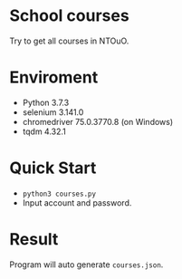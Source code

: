 # School courses
Try to get all courses in NTOuO.

# Enviroment
* Python 3.7.3
* selenium 3.141.0
* chromedriver 75.0.3770.8 (on Windows)
* tqdm 4.32.1

# Quick Start
* `python3 courses.py`
* Input account and password.

# Result
Program will auto generate `courses.json`.